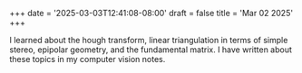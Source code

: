 +++
date = '2025-03-03T12:41:08-08:00'
draft = false
title = 'Mar 02 2025'
+++

I learned about the hough transform, linear triangulation in terms of simple stereo, epipolar geometry, and the fundamental 
matrix. I have written about these topics in my computer vision notes. 
